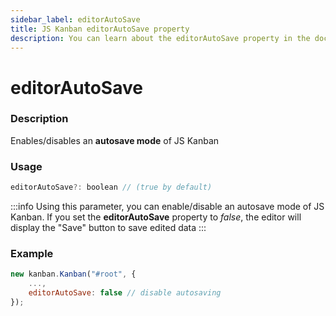 ```yaml
---
sidebar_label: editorAutoSave
title: JS Kanban editorAutoSave property
description: You can learn about the editorAutoSave property in the documentation of the JavaScript Kanban library. Browse developer guides and API reference, try out code examples and live demos.
---
```


# editorAutoSave

### Description

Enables/disables an **autosave mode** of JS Kanban

### Usage

```js
editorAutoSave?: boolean // (true by default)
```

:::info
Using this parameter, you can enable/disable an autosave mode of JS Kanban. If you set the **editorAutoSave** property to *false*, the editor will display the "Save" button to save edited data
:::

### Example

```jsx {3}
new kanban.Kanban("#root", {
	...,
	editorAutoSave: false // disable autosaving
});
```
